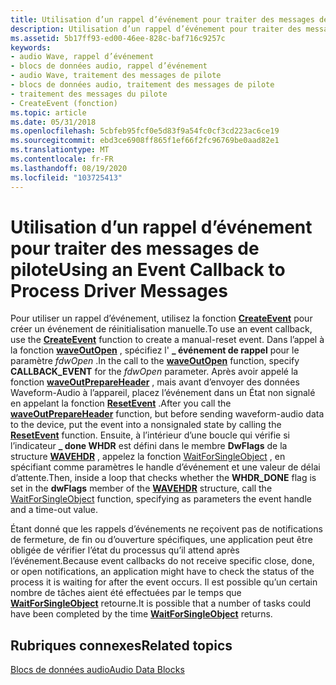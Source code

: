 ```yaml
---
title: Utilisation d’un rappel d’événement pour traiter des messages de pilote
description: Utilisation d’un rappel d’événement pour traiter des messages de pilote
ms.assetid: 5b17ff93-ed00-46ee-828c-baf716c9257c
keywords:
- audio Wave, rappel d’événement
- blocs de données audio, rappel d’événement
- audio Wave, traitement des messages de pilote
- blocs de données audio, traitement des messages de pilote
- traitement des messages du pilote
- CreateEvent (fonction)
ms.topic: article
ms.date: 05/31/2018
ms.openlocfilehash: 5cbfeb95fcf0e5d83f9a54fc0cf3cd223ac6ce19
ms.sourcegitcommit: ebd3ce6908ff865f1ef66f2fc96769be0aad82e1
ms.translationtype: MT
ms.contentlocale: fr-FR
ms.lasthandoff: 08/19/2020
ms.locfileid: "103725413"
---
```

# <a name="using-an-event-callback-to-process-driver-messages"></a><span data-ttu-id="aca8f-109">Utilisation d’un rappel d’événement pour traiter des messages de pilote</span><span class="sxs-lookup"><span data-stu-id="aca8f-109">Using an Event Callback to Process Driver Messages</span></span>

<span data-ttu-id="aca8f-110">Pour utiliser un rappel d’événement, utilisez la fonction [**CreateEvent**](/windows/desktop/api/synchapi/nf-synchapi-createeventa) pour créer un événement de réinitialisation manuelle.</span><span class="sxs-lookup"><span data-stu-id="aca8f-110">To use an event callback, use the [**CreateEvent**](/windows/desktop/api/synchapi/nf-synchapi-createeventa) function to create a manual-reset event.</span></span> <span data-ttu-id="aca8f-111">Dans l’appel à la fonction [**waveOutOpen**](/windows/win32/api/mmeapi/nf-mmeapi-waveoutopen) , spécifiez l' **\_ événement de rappel** pour le paramètre *fdwOpen* .</span><span class="sxs-lookup"><span data-stu-id="aca8f-111">In the call to the [**waveOutOpen**](/windows/win32/api/mmeapi/nf-mmeapi-waveoutopen) function, specify **CALLBACK\_EVENT** for the *fdwOpen* parameter.</span></span> <span data-ttu-id="aca8f-112">Après avoir appelé la fonction [**waveOutPrepareHeader**](/windows/win32/api/mmeapi/nf-mmeapi-waveoutprepareheader) , mais avant d’envoyer des données Waveform-Audio à l’appareil, placez l’événement dans un État non signalé en appelant la fonction [**ResetEvent**](/windows/desktop/api/synchapi/nf-synchapi-resetevent) .</span><span class="sxs-lookup"><span data-stu-id="aca8f-112">After you call the [**waveOutPrepareHeader**](/windows/win32/api/mmeapi/nf-mmeapi-waveoutprepareheader) function, but before sending waveform-audio data to the device, put the event into a nonsignaled state by calling the [**ResetEvent**](/windows/desktop/api/synchapi/nf-synchapi-resetevent) function.</span></span> <span data-ttu-id="aca8f-113">Ensuite, à l’intérieur d’une boucle qui vérifie si l’indicateur **\_ done WHDR** est défini dans le membre **DwFlags** de la structure [**WAVEHDR**](/windows/win32/api/mmeapi/ns-mmeapi-wavehdr) , appelez la fonction [WaitForSingleObject](/windows/win32/api/synchapi/nf-synchapi-waitforsingleobject) , en spécifiant comme paramètres le handle d’événement et une valeur de délai d’attente.</span><span class="sxs-lookup"><span data-stu-id="aca8f-113">Then, inside a loop that checks whether the **WHDR\_DONE** flag is set in the **dwFlags** member of the [**WAVEHDR**](/windows/win32/api/mmeapi/ns-mmeapi-wavehdr) structure, call the [WaitForSingleObject](/windows/win32/api/synchapi/nf-synchapi-waitforsingleobject) function, specifying as parameters the event handle and a time-out value.</span></span>

<span data-ttu-id="aca8f-114">Étant donné que les rappels d’événements ne reçoivent pas de notifications de fermeture, de fin ou d’ouverture spécifiques, une application peut être obligée de vérifier l’état du processus qu’il attend après l’événement.</span><span class="sxs-lookup"><span data-stu-id="aca8f-114">Because event callbacks do not receive specific close, done, or open notifications, an application might have to check the status of the process it is waiting for after the event occurs.</span></span> <span data-ttu-id="aca8f-115">Il est possible qu’un certain nombre de tâches aient été effectuées par le temps que [**WaitForSingleObject**](/windows/desktop/api/synchapi/nf-synchapi-waitforsingleobject) retourne.</span><span class="sxs-lookup"><span data-stu-id="aca8f-115">It is possible that a number of tasks could have been completed by the time [**WaitForSingleObject**](/windows/desktop/api/synchapi/nf-synchapi-waitforsingleobject) returns.</span></span>

## <a name="related-topics"></a><span data-ttu-id="aca8f-116">Rubriques connexes</span><span class="sxs-lookup"><span data-stu-id="aca8f-116">Related topics</span></span>

<dl> <dt>

[<span data-ttu-id="aca8f-117">Blocs de données audio</span><span class="sxs-lookup"><span data-stu-id="aca8f-117">Audio Data Blocks</span></span>](audio-data-blocks.md)
</dt> </dl>

 

 